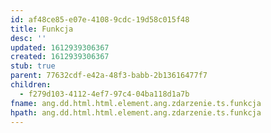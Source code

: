 ```yaml
---
id: af48ce85-e07e-4108-9cdc-19d58c015f48
title: Funkcja
desc: ''
updated: 1612939306367
created: 1612939306367
stub: true
parent: 77632cdf-e42a-48f3-babb-2b13616477f7
children:
  - f279d103-4112-4ef7-97c4-04ba118d1a7b
fname: ang.dd.html.html.element.ang.zdarzenie.ts.funkcja
hpath: ang.dd.html.html.element.ang.zdarzenie.ts.funkcja
---
```



